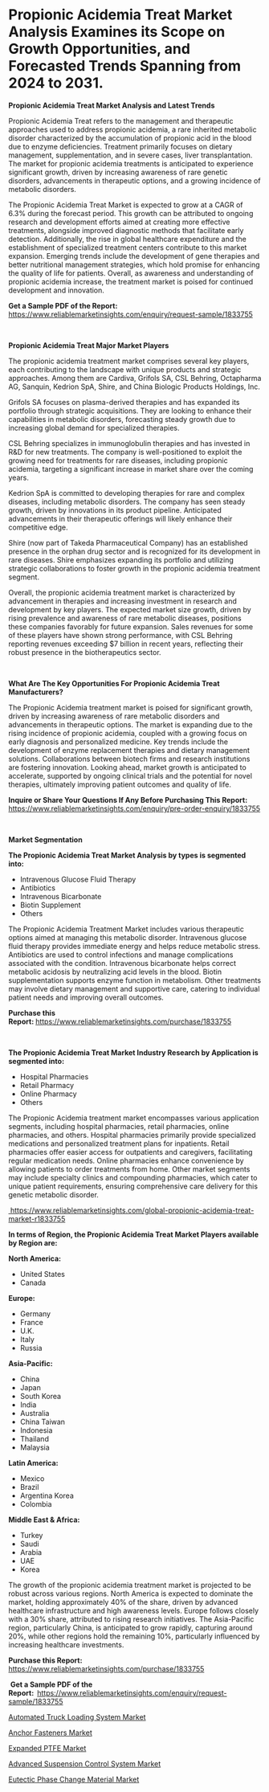 <p><h1>Propionic Acidemia Treat Market Analysis Examines its Scope on Growth Opportunities, and Forecasted Trends Spanning from 2024 to 2031.</h1></p><p><strong>Propionic Acidemia Treat Market Analysis and Latest Trends</strong></p>
<p><p>Propionic Acidemia Treat refers to the management and therapeutic approaches used to address propionic acidemia, a rare inherited metabolic disorder characterized by the accumulation of propionic acid in the blood due to enzyme deficiencies. Treatment primarily focuses on dietary management, supplementation, and in severe cases, liver transplantation. The market for propionic acidemia treatments is anticipated to experience significant growth, driven by increasing awareness of rare genetic disorders, advancements in therapeutic options, and a growing incidence of metabolic disorders.</p><p>The Propionic Acidemia Treat Market is expected to grow at a CAGR of 6.3% during the forecast period. This growth can be attributed to ongoing research and development efforts aimed at creating more effective treatments, alongside improved diagnostic methods that facilitate early detection. Additionally, the rise in global healthcare expenditure and the establishment of specialized treatment centers contribute to this market expansion. Emerging trends include the development of gene therapies and better nutritional management strategies, which hold promise for enhancing the quality of life for patients. Overall, as awareness and understanding of propionic acidemia increase, the treatment market is poised for continued development and innovation.</p></p>
<p><strong>Get a Sample PDF of the Report:&nbsp;</strong> <a href="https://www.reliablemarketinsights.com/enquiry/request-sample/1833755?utm_campaign=1684&utm_medium=2&utm_source=Github&utm_content=ia&utm_term=17102024&utm_id=propionic-acidemia-treat">https://www.reliablemarketinsights.com/enquiry/request-sample/1833755</a></p>
<p>&nbsp;</p>
<p><strong>Propionic Acidemia Treat Major Market Players</strong></p>
<p><p>The propionic acidemia treatment market comprises several key players, each contributing to the landscape with unique products and strategic approaches. Among them are Cardiva, Grifols SA, CSL Behring, Octapharma AG, Sanquin, Kedrion SpA, Shire, and China Biologic Products Holdings, Inc.</p><p>Grifols SA focuses on plasma-derived therapies and has expanded its portfolio through strategic acquisitions. They are looking to enhance their capabilities in metabolic disorders, forecasting steady growth due to increasing global demand for specialized therapies.</p><p>CSL Behring specializes in immunoglobulin therapies and has invested in R&D for new treatments. The company is well-positioned to exploit the growing need for treatments for rare diseases, including propionic acidemia, targeting a significant increase in market share over the coming years.</p><p>Kedrion SpA is committed to developing therapies for rare and complex diseases, including metabolic disorders. The company has seen steady growth, driven by innovations in its product pipeline. Anticipated advancements in their therapeutic offerings will likely enhance their competitive edge.</p><p>Shire (now part of Takeda Pharmaceutical Company) has an established presence in the orphan drug sector and is recognized for its development in rare diseases. Shire emphasizes expanding its portfolio and utilizing strategic collaborations to foster growth in the propionic acidemia treatment segment.</p><p>Overall, the propionic acidemia treatment market is characterized by advancement in therapies and increasing investment in research and development by key players. The expected market size growth, driven by rising prevalence and awareness of rare metabolic diseases, positions these companies favorably for future expansion. Sales revenues for some of these players have shown strong performance, with CSL Behring reporting revenues exceeding $7 billion in recent years, reflecting their robust presence in the biotherapeutics sector.</p></p>
<p>&nbsp;</p>
<p><strong>What Are The Key Opportunities For Propionic Acidemia Treat Manufacturers?</strong></p>
<p><p>The Propionic Acidemia treatment market is poised for significant growth, driven by increasing awareness of rare metabolic disorders and advancements in therapeutic options. The market is expanding due to the rising incidence of propionic acidemia, coupled with a growing focus on early diagnosis and personalized medicine. Key trends include the development of enzyme replacement therapies and dietary management solutions. Collaborations between biotech firms and research institutions are fostering innovation. Looking ahead, market growth is anticipated to accelerate, supported by ongoing clinical trials and the potential for novel therapies, ultimately improving patient outcomes and quality of life.</p></p>
<p><strong>Inquire or Share Your Questions If Any Before Purchasing This Report:</strong> <a href="https://www.reliablemarketinsights.com/enquiry/pre-order-enquiry/1833755?utm_campaign=1684&utm_medium=2&utm_source=Github&utm_content=ia&utm_term=17102024&utm_id=propionic-acidemia-treat">https://www.reliablemarketinsights.com/enquiry/pre-order-enquiry/1833755</a></p>
<p>&nbsp;</p>
<p><strong>Market Segmentation</strong></p>
<p><strong>The Propionic Acidemia Treat Market Analysis by types is segmented into:</strong></p>
<p><ul><li>Intravenous Glucose Fluid Therapy</li><li>Antibiotics</li><li>Intravenous Bicarbonate</li><li>Biotin Supplement</li><li>Others</li></ul></p>
<p><p>The Propionic Acidemia Treatment Market includes various therapeutic options aimed at managing this metabolic disorder. Intravenous glucose fluid therapy provides immediate energy and helps reduce metabolic stress. Antibiotics are used to control infections and manage complications associated with the condition. Intravenous bicarbonate helps correct metabolic acidosis by neutralizing acid levels in the blood. Biotin supplementation supports enzyme function in metabolism. Other treatments may involve dietary management and supportive care, catering to individual patient needs and improving overall outcomes.</p></p>
<p><strong>Purchase this Report:&nbsp;</strong><a href="https://www.reliablemarketinsights.com/purchase/1833755?utm_campaign=1684&utm_medium=2&utm_source=Github&utm_content=ia&utm_term=17102024&utm_id=propionic-acidemia-treat">https://www.reliablemarketinsights.com/purchase/1833755</a></p>
<p>&nbsp;</p>
<p><strong>The Propionic Acidemia Treat Market Industry Research by Application is segmented into:</strong></p>
<p><ul><li>Hospital Pharmacies</li><li>Retail Pharmacy</li><li>Online Pharmacy</li><li>Others</li></ul></p>
<p><p>The Propionic Acidemia treatment market encompasses various application segments, including hospital pharmacies, retail pharmacies, online pharmacies, and others. Hospital pharmacies primarily provide specialized medications and personalized treatment plans for inpatients. Retail pharmacies offer easier access for outpatients and caregivers, facilitating regular medication needs. Online pharmacies enhance convenience by allowing patients to order treatments from home. Other market segments may include specialty clinics and compounding pharmacies, which cater to unique patient requirements, ensuring comprehensive care delivery for this genetic metabolic disorder.</p></p>
<p><a href="https://www.reliablemarketinsights.com/global-propionic-acidemia-treat-market-r1833755?utm_campaign=1684&utm_medium=2&utm_source=Github&utm_content=ia&utm_term=17102024&utm_id=propionic-acidemia-treat">&nbsp;https://www.reliablemarketinsights.com/global-propionic-acidemia-treat-market-r1833755</a></p>
<p><strong>In terms of Region, the Propionic Acidemia Treat Market Players available by Region are:</strong></p>
<p>
    <p> <strong> North America: </strong>
        <ul>
            <li>United States</li>
            <li>Canada</li>
        </ul>
        </p> 
    <p> <strong> Europe: </strong>
        <ul>
            <li>Germany</li>
            <li>France</li>
            <li>U.K.</li>
            <li>Italy</li>
            <li>Russia</li>
        </ul>
        </p> 
    <p> <strong> Asia-Pacific: </strong>
        <ul>
            <li>China</li>
            <li>Japan</li>
            <li>South Korea</li>
            <li>India</li>
            <li>Australia</li>
            <li>China Taiwan</li>
            <li>Indonesia</li>
            <li>Thailand</li>
            <li>Malaysia</li>
        </ul>
        </p> 
    <p> <strong> Latin America: </strong>
        <ul>
            <li>Mexico</li>
            <li>Brazil</li>
            <li>Argentina Korea</li>
            <li>Colombia</li>
        </ul>
        </p> 
    <p> <strong> Middle East & Africa: </strong>
        <ul>
            <li>Turkey</li>
            <li>Saudi</li>
            <li>Arabia</li>
            <li>UAE</li>
            <li>Korea</li>
        </ul>
    </p>
    </p>
<p><p>The growth of the propionic acidemia treatment market is projected to be robust across various regions. North America is expected to dominate the market, holding approximately 40% of the share, driven by advanced healthcare infrastructure and high awareness levels. Europe follows closely with a 30% share, attributed to rising research initiatives. The Asia-Pacific region, particularly China, is anticipated to grow rapidly, capturing around 20%, while other regions hold the remaining 10%, particularly influenced by increasing healthcare investments.</p></p>
<p><strong>Purchase this Report: </strong><a href="https://www.reliablemarketinsights.com/purchase/1833755?utm_campaign=1684&utm_medium=2&utm_source=Github&utm_content=ia&utm_term=17102024&utm_id=propionic-acidemia-treat">https://www.reliablemarketinsights.com/purchase/1833755</a></p>
<p>&nbsp;<strong>Get a Sample PDF of the Report:&nbsp;&nbsp;</strong><a href="https://www.reliablemarketinsights.com/enquiry/request-sample/1833755?utm_campaign=1684&utm_medium=2&utm_source=Github&utm_content=ia&utm_term=17102024&utm_id=propionic-acidemia-treat">https://www.reliablemarketinsights.com/enquiry/request-sample/1833755</a></p>
<p><strong></strong></p>
<p><p><a href="https://www.linkedin.com/pulse/pioneering-growth-analyzing-global-automated-truck-loading-stwce?utm_campaign=1684&utm_medium=2&utm_source=Github&utm_content=ia&utm_term=17102024&utm_id=propionic-acidemia-treat">Automated Truck Loading System Market</a></p><p><a href="https://www.linkedin.com/pulse/anchor-fasteners-market-growth-outlook-from-2024-2031-yvvie?utm_campaign=1684&utm_medium=2&utm_source=Github&utm_content=ia&utm_term=17102024&utm_id=propionic-acidemia-treat">Anchor Fasteners Market</a></p><p><a href="https://www.linkedin.com/pulse/expanded-ptfe-market-opportunities-emerging-global-trends-epxfc?utm_campaign=1684&utm_medium=2&utm_source=Github&utm_content=ia&utm_term=17102024&utm_id=propionic-acidemia-treat">Expanded PTFE Market</a></p><p><a href="https://www.linkedin.com/pulse/advanced-suspension-control-system-market-global-share-26aee?utm_campaign=1684&utm_medium=2&utm_source=Github&utm_content=ia&utm_term=17102024&utm_id=propionic-acidemia-treat">Advanced Suspension Control System Market</a></p><p><a href="https://www.linkedin.com/pulse/digital-transformation-eutectic-phase-change-material-industry-gjdpc?utm_campaign=1684&utm_medium=2&utm_source=Github&utm_content=ia&utm_term=17102024&utm_id=propionic-acidemia-treat">Eutectic Phase Change Material Market</a></p></p>